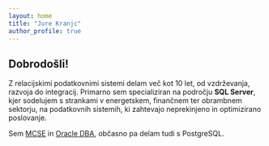 ```yaml
---
layout: home
title: "Jure Kranjc"
author_profile: true
---
```


## Dobrodošli!

Z relacijskimi podatkovnimi sistemi delam več kot 10 let, od vzdrževanja, razvoja do integracij. Primarno sem specializiran na področju **SQL Server**, kjer sodelujem s strankami v energetskem, finančnem ter obrambnem sektorju, na podatkovnih sistemih, ki zahtevajo neprekinjeno in optimizirano poslovanje.

Sem [MCSE](https://www.credly.com/earner/earned/badge/3113944a-7a19-48df-9f26-9f973e8d08dd) in [Oracle DBA](https://www.credly.com/earner/earned/badge/46cde919-de51-4329-b1b2-ef800081140c), občasno pa delam tudi s PostgreSQL.


